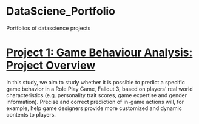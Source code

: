 # DataSciene_Portfolio
Portfolios of datascience projects

# [Project 1: Game Behaviour Analysis: Project Overview](https://github.com/mvneema/Game_Behaviour_Analysis)
In this study, we aim to study whether it is possible to predict a specific game behavior in a Role Play Game, Fallout 3, based on players’ real world characteristics (e.g. personality trait scores, game expertise and gender information). Precise and correct prediction of in-game actions will, for example, help game designers provide more customized and dynamic contents to players.
